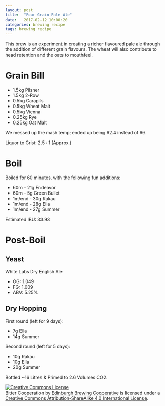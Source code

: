 ```yaml
---
layout: post
title:  "Four Grain Pale Ale"
date:   2017-02-12 10:00:20
categories: brewing recipe
tags: brewing recipe
---
```


This brew is an experiment in creating a richer flavoured pale ale through the addition of different grain flavours. The wheat will also contribute to head retention and the oats to mouthfeel.

Grain Bill
==========

- 1.5kg Pilsner
- 1.5kg 2-Row
- 0.5kg Carapils
- 0.5kg Wheat Malt
- 0.5kg Vienna
- 0.25kg Rye
- 0.25kg Oat Malt

We messed up the mash temp; ended up being 62.4 instead of 66.

Liquor to Grist: 2.5 : 1 (Approx.)

Boil
====

Boiled for 60 minutes, with the following fun additions:

- 60m - 21g Endeavor
- 60m - 5g Green Bullet
- 1m/end - 30g Rakau
- 1m/end - 28g Ella
- 1m/end - 27g Summer

Estimated IBU: 33.93

Post-Boil
=========

Yeast
-----

White Labs Dry English Ale

- OG: 1.049
- FG: 1.009
- ABV: 5.25%

Dry Hopping
-----------

First round (left for 9 days):
- 7g Ella
- 14g Summer

Second round (left for 5 days):
- 10g Rakau
- 10g Ella
- 20g Summer

Bottled ~16 Litres & Primed to 2.6 Volumes CO2.

<a rel="license" href="http://creativecommons.org/licenses/by-sa/4.0/"><img alt="Creative Commons License" style="border-width:0" src="https://i.creativecommons.org/l/by-sa/4.0/88x31.png" /></a><br /><span xmlns:dct="http://purl.org/dc/terms/" href="http://purl.org/dc/dcmitype/Text" property="dct:title" rel="dct:type">Bitter Cooperation</span> by <a xmlns:cc="http://creativecommons.org/ns#" href="https://edinburgh-brewing-cooperative.github.io" property="cc:attributionName" rel="cc:attributionURL">Edinburgh Brewing Cooperative</a> is licensed under a <a rel="license" href="http://creativecommons.org/licenses/by-sa/4.0/">Creative Commons Attribution-ShareAlike 4.0 International License</a>.
